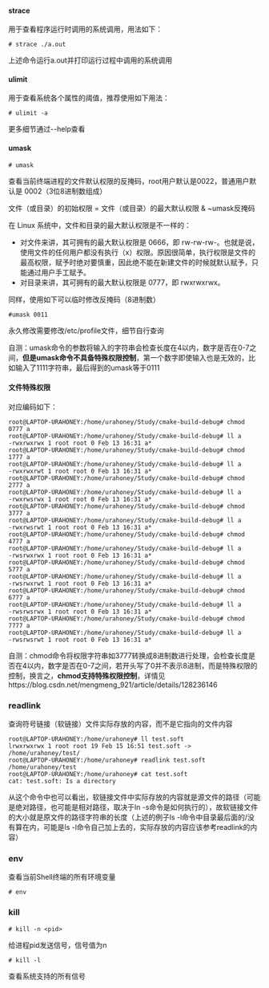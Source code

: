 #### strace

用于查看程序运行时调用的系统调用，用法如下：

```shell
# strace ./a.out
```

上述命令运行a.out并打印运行过程中调用的系统调用



#### ulimit

用于查看系统各个属性的阈值，推荐使用如下用法：

```shell
# ulimit -a
```

更多细节通过--help查看



#### umask

```shell
# umask
```

查看当前终端进程的文件默认权限的反掩码，root用户默认是0022，普通用户默认是 0002（3位8进制数组成）

文件（或目录）的初始权限 = 文件（或目录）的最大默认权限 & ~umask反掩码

在 Linux 系统中，文件和目录的最大默认权限是不一样的：

- 对文件来讲，其可拥有的最大默认权限是 0666，即 rw-rw-rw-。也就是说，使用文件的任何用户都没有执行（x）权限。原因很简单，执行权限是文件的最高权限，赋予时绝对要慎重，因此绝不能在新建文件的时候就默认赋予，只能通过用户手工赋予。
- 对目录来讲，其可拥有的最大默认权限是 0777，即 rwxrwxrwx。

同样，使用如下可以临时修改反掩码（8进制数）

```shell
#umask 0011
```

永久修改需要修改/etc/profile文件，细节自行查询

自测：umask命令的参数将输入的字符串会检查长度在4以内，数字是否在0-7之间，**但是umask命令不具备特殊权限控制**，第一个数字即使输入也是无效的，比如输入了1111字符串，最后得到的umask等于0111



#### 文件特殊权限

对应编码如下：

```shell
root@LAPTOP-URAHONEY:/home/urahoney/Study/cmake-build-debug# chmod 0777 a
root@LAPTOP-URAHONEY:/home/urahoney/Study/cmake-build-debug# ll a
-rwxrwxrwx 1 root root 0 Feb 13 16:31 a*
root@LAPTOP-URAHONEY:/home/urahoney/Study/cmake-build-debug# chmod 1777 a
root@LAPTOP-URAHONEY:/home/urahoney/Study/cmake-build-debug# ll a
-rwxrwxrwt 1 root root 0 Feb 13 16:31 a*
root@LAPTOP-URAHONEY:/home/urahoney/Study/cmake-build-debug# chmod 2777 a
root@LAPTOP-URAHONEY:/home/urahoney/Study/cmake-build-debug# ll a
-rwxrwsrwx 1 root root 0 Feb 13 16:31 a*
root@LAPTOP-URAHONEY:/home/urahoney/Study/cmake-build-debug# chmod 3777 a
root@LAPTOP-URAHONEY:/home/urahoney/Study/cmake-build-debug# ll a
-rwxrwsrwt 1 root root 0 Feb 13 16:31 a*
root@LAPTOP-URAHONEY:/home/urahoney/Study/cmake-build-debug# chmod 4777 a
root@LAPTOP-URAHONEY:/home/urahoney/Study/cmake-build-debug# ll a
-rwsrwxrwx 1 root root 0 Feb 13 16:31 a*
root@LAPTOP-URAHONEY:/home/urahoney/Study/cmake-build-debug# chmod 5777 a
root@LAPTOP-URAHONEY:/home/urahoney/Study/cmake-build-debug# ll a
-rwsrwxrwt 1 root root 0 Feb 13 16:31 a*
root@LAPTOP-URAHONEY:/home/urahoney/Study/cmake-build-debug# chmod 6777 a
root@LAPTOP-URAHONEY:/home/urahoney/Study/cmake-build-debug# ll a
-rwsrwsrwx 1 root root 0 Feb 13 16:31 a*
root@LAPTOP-URAHONEY:/home/urahoney/Study/cmake-build-debug# chmod 7777 a
root@LAPTOP-URAHONEY:/home/urahoney/Study/cmake-build-debug# ll a
-rwsrwsrwt 1 root root 0 Feb 13 16:31 a*
```

自测：chmod命令将权限字符串如3777转换成8进制数进行处理，会检查长度是否在4以内，数字是否在0-7之间，若开头写了0并不表示8进制，而是特殊权限的控制，换言之，**chmod支持特殊权限控制**，详情见https://blog.csdn.net/mengmeng_921/article/details/128236146



### readlink

查询符号链接（软链接）文件实际存放的内容，而不是它指向的文件内容

```shell
root@LAPTOP-URAHONEY:/home/urahoney# ll test.soft
lrwxrwxrwx 1 root root 19 Feb 15 16:51 test.soft -> /home/urahoney/test/
root@LAPTOP-URAHONEY:/home/urahoney# readlink test.soft
/home/urahoney/test
root@LAPTOP-URAHONEY:/home/urahoney# cat test.soft
cat: test.soft: Is a directory
```

从这个命令中也可以看出，软链接文件中实际存放的内容就是源文件的路径（可能是绝对路径，也可能是相对路径，取决于ln -s命令是如何执行的），故软链接文件的大小就是原文件的路径字符串的长度（上述的例子ls -l命令中目录最后面的/没有算在内，可能是ls -l命令自己加上去的，实际存放的内容应该参考readlink的内容）



### env

查看当前Shell终端的所有环境变量

```shell
# env
```



### kill

```shell
# kill -n <pid>
```

给进程pid发送信号，信号值为n

```shell
# kill -l
```

查看系统支持的所有信号
